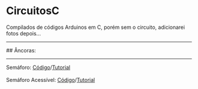 # CircuitosC
Compilados de códigos Arduinos em C, porém sem o circuito, adicionarei fotos depois...
<hr>
## Âncoras:
<hr>
Semáforo: <a href="https://github.com/BernardoPC-Dev/CircuitosC/blob/main/circuitos/semaforo/semaforo.c">Código</a>/<a href="https://github.com/BernardoPC-Dev/CircuitosC/blob/main/circuitos/semaforo/CAPTUR~1.PNG">Tutorial</a>
<br><br>
Semáforo Acessível: <a href="https://github.com/BernardoPC-Dev/CircuitosC/blob/main/circuitos/semaforoacessivel/semaforoacessivel.c">Código</a>/<a href="https://github.com/BernardoPC-Dev/CircuitosC/blob/main/circuitos/semaforoacessivel/SEMAFO~1.PNG">Tutorial</a>
